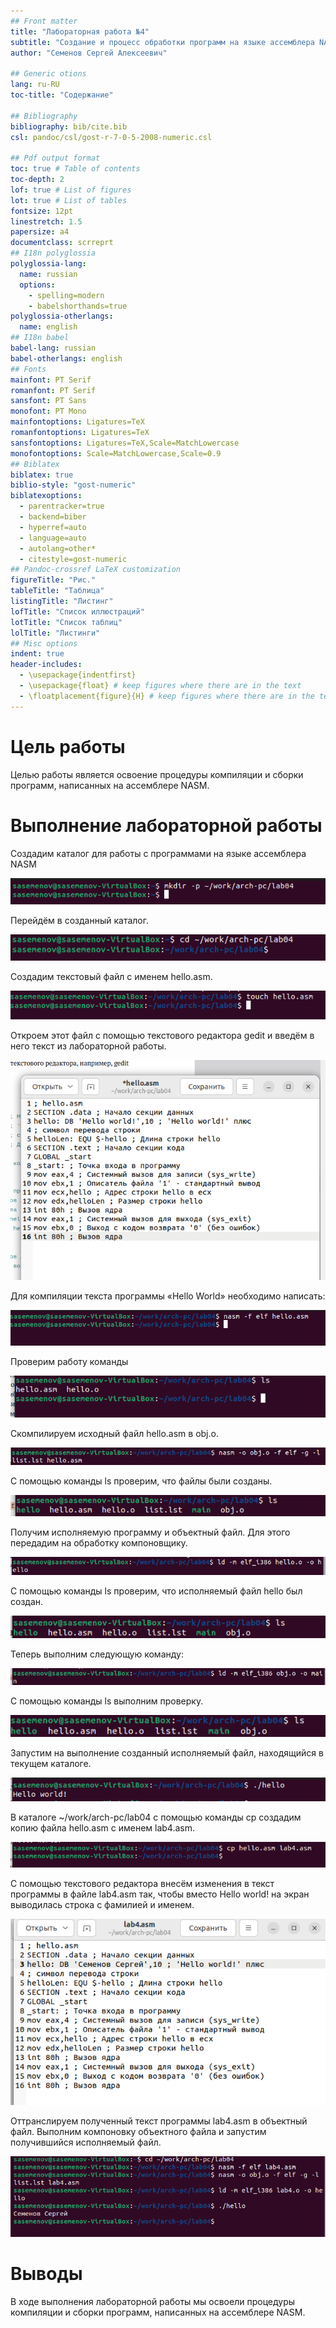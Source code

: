 ```yaml
---
## Front matter
title: "Лабораторная работа №4"
subtitle: "Cоздание и процесс обработки программ на языке ассемблера NASM"
author: "Семенов Сергей Алексеевич"

## Generic otions
lang: ru-RU
toc-title: "Содержание"

## Bibliography
bibliography: bib/cite.bib
csl: pandoc/csl/gost-r-7-0-5-2008-numeric.csl

## Pdf output format
toc: true # Table of contents
toc-depth: 2
lof: true # List of figures
lot: true # List of tables
fontsize: 12pt
linestretch: 1.5
papersize: a4
documentclass: scrreprt
## I18n polyglossia
polyglossia-lang:
  name: russian
  options:
	- spelling=modern
	- babelshorthands=true
polyglossia-otherlangs:
  name: english
## I18n babel
babel-lang: russian
babel-otherlangs: english
## Fonts
mainfont: PT Serif
romanfont: PT Serif
sansfont: PT Sans
monofont: PT Mono
mainfontoptions: Ligatures=TeX
romanfontoptions: Ligatures=TeX
sansfontoptions: Ligatures=TeX,Scale=MatchLowercase
monofontoptions: Scale=MatchLowercase,Scale=0.9
## Biblatex
biblatex: true
biblio-style: "gost-numeric"
biblatexoptions:
  - parentracker=true
  - backend=biber
  - hyperref=auto
  - language=auto
  - autolang=other*
  - citestyle=gost-numeric
## Pandoc-crossref LaTeX customization
figureTitle: "Рис."
tableTitle: "Таблица"
listingTitle: "Листинг"
lofTitle: "Список иллюстраций"
lotTitle: "Список таблиц"
lolTitle: "Листинги"
## Misc options
indent: true
header-includes:
  - \usepackage{indentfirst}
  - \usepackage{float} # keep figures where there are in the text
  - \floatplacement{figure}{H} # keep figures where there are in the text
---
```


# Цель работы
Целью работы является освоение процедуры компиляции и сборки программ, написанных на ассемблере NASM.
# Выполнение лабораторной работы
Создадим каталог для работы с программами на языке ассемблера NASM

![Создание каталога](image/1.png)

Перейдём в созданный каталог.

![Открытие созданного каталога](image/2.png)

Создадим текстовый файл с именем hello.asm.

![Создание текстового файла](image/3.png)

Откроем этот файл с помощью текстового редактора gedit и введём в него текст из лабораторной работы.

![Открытие созданного файла и ввод текста](image/4.png)

Для компиляции текста программы «Hello World» необходимо написать:

![Команда для компиляции текста программы](image/5.png)

Проверим работу команды

![Проверка работы команды](image/6.png)

Скомпилируем исходный файл hello.asm в obj.o.

![Компиляция исходного файла](image/7.png)

С помощью команды ls проверим, что файлы были созданы.

![Проверка](image/8.png)

Получим исполняемую программу и объектный файл. Для этого передадим на обработку компоновщику.

![Передача на обработку компановщику](image/9.png)

С помощью команды ls проверим, что исполняемый файл hello был создан.

![Проверка](image/10.png)

Теперь выполним следующую команду:

![Выполнение новой команды](image/11.png)

С помощью команды ls выполним проверку.

![Проверка](image/12.png)

Запустим на выполнение созданный исполняемый файл, находящийся в текущем каталоге.

![Запуск на выполнение созданного исполняемого файла](image/13.png)

В каталоге ~/work/arch-pc/lab04 с помощью команды cp создадим копию файла hello.asm с именем lab4.asm.

![Создание копии файла](image/14.png)

С помощью текстового редактора внесём изменения в текст программы в файле lab4.asm так, чтобы вместо Hello world! на экран выводилась строка с фамилией и именем.

![Изменение текста программы](image/15.png)

Оттранслируем полученный текст программы lab4.asm в объектный файл. Выполним компоновку объектного файла и запустим получившийся исполняемый файл.

![Трансляция текста программы](image/16.png)

# Выводы
В ходе выполнения лабораторной работы мы освоели процедуры компиляции и сборки программ, написанных на ассемблере NASM.
